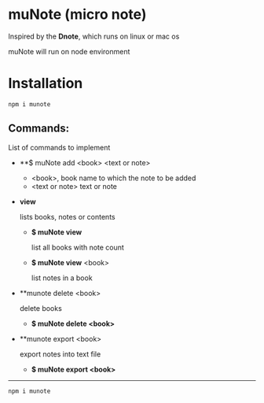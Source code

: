 # muNote (micro note)

Inspired by the **Dnote**, which runs on linux or mac os

muNote will run on node environment

# Installation

```
npm i munote
```

## Commands:

List of commands to implement

- **$ muNote add \<book\> \<text or note\>

  - \<book\>, book name to which the note to be added
  - \<text or note\> text or note
- **view**

  lists books, notes or contents

  - **$ muNote view**

    list all books with note count
  - **$ muNote view** \<book\>

    list notes in a book
- **munote delete \<book\>

  delete books

  - **$ muNote delete \<book\>**
- **munote export \<book\>

  export notes into text file

  - **$ muNote export \<book\>**

---


```
npm i munote
```
